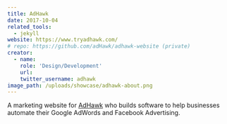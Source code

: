 ```yaml
---
title: AdHawk
date: 2017-10-04
related_tools:
  - jekyll
website: https://www.tryadhawk.com/
# repo: https://github.com/adHawk/adhawk-website (private)
creator:
  - name:
    role: 'Design/Development'
    url:
    twitter_username: adhawk
image_path: /uploads/showcase/adhawk-about.png
---
```


A marketing website for [AdHawk](https://www.tryadhawk.com/) who builds software to help businesses automate their Google AdWords and Facebook Advertising.

